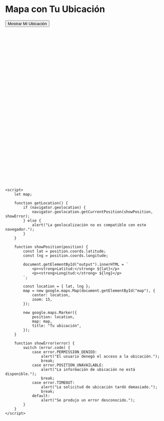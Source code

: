 <html lang="es">
<head>
    <meta charset="UTF-8">
    <meta name="viewport" content="width=device-width, initial-scale=1.0">
    <title>Mapa con Ubicación</title>
    <script src="https://maps.googleapis.com/maps/api/js?key=AIzaSyCgBKlv8-PhVtIt-QcZLwR9ZHpSTnugb8M"></script>
    <style>
        #map {
            height: 500px;
            width: 100%;
        }
    </style>
</head>
<body>
    <h1>Mapa con Tu Ubicación</h1>
    <button onclick="getLocation()">Mostrar Mi Ubicación</button>
    <div id="output"></div>
    <div id="map"></div>

    <script>
        let map;

        function getLocation() {
            if (navigator.geolocation) {
                navigator.geolocation.getCurrentPosition(showPosition, showError);
            } else {
                alert("La geolocalización no es compatible con este navegador.");
            }
        }

        function showPosition(position) {
            const lat = position.coords.latitude;
            const lng = position.coords.longitude;

            document.getElementById("output").innerHTML = `
                <p><strong>Latitud:</strong> ${lat}</p>
                <p><strong>Longitud:</strong> ${lng}</p>
            `;

            const location = { lat, lng };
            map = new google.maps.Map(document.getElementById("map"), {
                center: location,
                zoom: 15,
            });

            new google.maps.Marker({
                position: location,
                map: map,
                title: "Tu ubicación",
            });
        }

        function showError(error) {
            switch (error.code) {
                case error.PERMISSION_DENIED:
                    alert("El usuario denegó el acceso a la ubicación.");
                    break;
                case error.POSITION_UNAVAILABLE:
                    alert("La información de ubicación no está disponible.");
                    break;
                case error.TIMEOUT:
                    alert("La solicitud de ubicación tardó demasiado.");
                    break;
                default:
                    alert("Se produjo un error desconocido.");
            }
        }
    </script>
</body>
</html>

